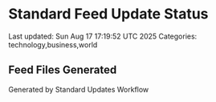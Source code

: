 # Standard Feed Update Status
Last updated: Sun Aug 17 17:19:52 UTC 2025
Categories: technology,business,world

## Feed Files Generated

Generated by Standard Updates Workflow
